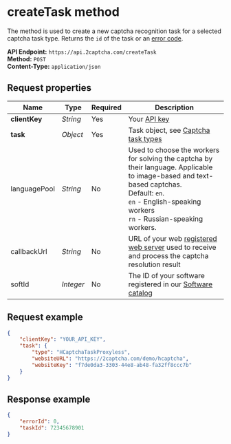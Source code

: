 # createTask method

The method is used to create a new captcha recognition task for a selected captcha task type. Returns the `id` of the task or an [error code](/api-docs/error-codes).

**API Endpoint:** `https://api.2captcha.com/createTask`  
**Method:** `POST`  
**Content-Type:** `application/json`

## Request properties

| Name         | Type     | Required | Description                                                                 |
|--------------|----------|----------|-----------------------------------------------------------------------------|
| **clientKey**| *String* | Yes      | Your [API key](/enterpage)                                                 |
| **task**     | *Object* | Yes      | Task object, see [Captcha task types](/api-docs)                          |
| languagePool | *String* | No       | Used to choose the workers for solving the captcha by their language. Applicable to image-based and text-based captchas. <br> Default: `en`. <br> `en` - English-speaking workers <br> `rn` - Russian-speaking workers. |
| callbackUrl  | *String* | No       | URL of your web [registered web server](/setting/pingback) used to receive and process the captcha resolution result |
| softId       | *Integer*| No       | The ID of your software registered in our [Software catalog](/software)   |

## Request example

```json
{
    "clientKey": "YOUR_API_KEY",
    "task": {
        "type": "HCaptchaTaskProxyless",
        "websiteURL": "https://2captcha.com/demo/hcaptcha",
        "websiteKey": "f7de0da3-3303-44e8-ab48-fa32ff8ccc7b"
    }
}
```

## Response example

```json
{
    "errorId": 0,
    "taskId": 72345678901
}
```
